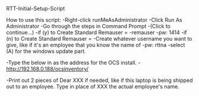 RTT-Initial-Setup-Script

How to use this script:
-Right-click runMeAsAdministrator
-Click Run As Administrator
-Go through the steps in Command Prompt
-(Click to continue...)
-if (y) to Create Standard Remauser = 
-remauser
-pw: 1414
-if (n) to Create Standard Remauser = 
-Create whatever username you want to give, like if it's an employee that you know the name of
-pw: rttna
-select (A) for the windows update part.

-Type the below in as the address for the OCS install.
-http://192.168.0.188/ocsinventory/


-Print out 2 pieces of Dear XXX if needed, like if this laptop is being shipped out to an employee. Type in place of XXX the actual employee's name.
